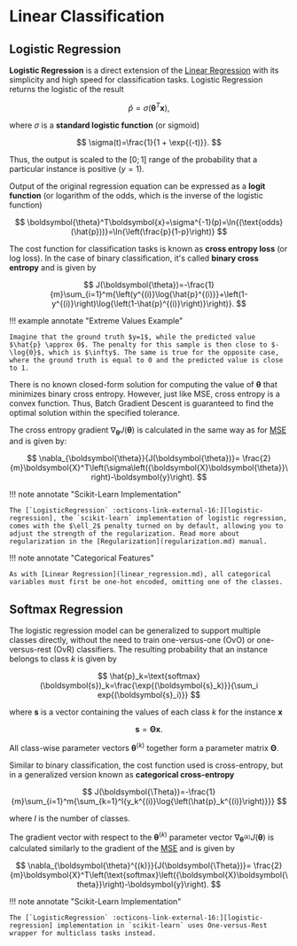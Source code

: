# Linear Classification

## Logistic Regression

**Logistic Regression** is a direct extension of the [Linear Regression](linear_regression.md) with its simplicity and high speed for classification tasks. Logistic Regression returns the logistic of the result

$$
\hat{p}=\sigma(\boldsymbol{\theta}^T\boldsymbol{x}),
$$

where $\sigma$ is a **standard logistic function** (or sigmoid)

$$
\sigma(t)=\frac{1}{1 + \exp{(-t)}}.
$$

Thus, the output is scaled to the $[0;1]$ range of the probability that a particular instance is positive ($y=1$).

Output of the original regression equation can be expressed as a **logit function** (or logarithm of the odds, which is the inverse of the logistic function)

$$
\boldsymbol{\theta}^T\boldsymbol{x}=\sigma^{-1}(p)=\ln{(\text{odds}(\hat{p}))}=\ln{\left(\frac{p}{1-p}\right)}
$$

The cost function for classification tasks is known as **cross entropy loss** (or log loss). In the case of binary classification, it's called **binary cross entropy** and is given by

$$
J(\boldsymbol{\theta})=-\frac{1}{m}\sum_{i=1}^m{\left(y^{(i)}\log{\hat{p}^{(i)}}+\left(1-y^{(i)}\right)\log{\left(1-\hat{p}^{(i)}\right)}\right)}.
$$

!!! example annotate "Extreme Values Example"

    Imagine that the ground truth $y=1$, while the predicted value $\hat{p} \approx 0$. The penalty for this sample is then close to $-\log{0}$, which is $\infty$. The same is true for the opposite case, where the ground truth is equal to 0 and the predicted value is close to 1.

There is no known closed-form solution for computing the value of $\boldsymbol{\theta}$ that minimizes binary cross entropy. However, just like MSE, cross entropy is a convex function. Thus, Batch Gradient Descent is guaranteed to find the optimal solution within the specified tolerance.

The cross entropy gradient $\nabla_{\boldsymbol{\theta}}{J(\boldsymbol{\theta})}$ is calculated in the same way as for [MSE](linear_regression.md#closed-form-solution) and is given by:

$$
\nabla_{\boldsymbol{\theta}}{J(\boldsymbol{\theta})}= \frac{2}{m}\boldsymbol{X}^T\left(\sigma\left({\boldsymbol{X}\boldsymbol{\theta}}\right)-\boldsymbol{y}\right).
$$

!!! note annotate "Scikit-Learn Implementation"

    The [`LogisticRegression` :octicons-link-external-16:][logistic-regression], the `scikit-learn` implementation of logistic regression, comes with the $\ell_2$ penalty turned on by default, allowing you to adjust the strength of the regularization. Read more about regularization in the [Regularization](regularization.md) manual.

!!! note annotate "Categorical Features"
    
    As with [Linear Regression](linear_regression.md), all categorical variables must first be one-hot encoded, omitting one of the classes.

## Softmax Regression

The logistic regression model can be generalized to support multiple classes directly, without the need to train one-versus-one (OvO) or one-versus-rest (OvR) classifiers. The resulting probability that an instance belongs to class $k$ is given by

$$
\hat{p}_k=\text{softmax}(\boldsymbol{s})_k=\frac{\exp{(\boldsymbol{s}_k)}}{\sum_i exp{(\boldsymbol{s}_i)}}
$$

where $\boldsymbol{s}$ is a vector containing the values of each class $k$ for the instance $\boldsymbol{x}$

$$
\boldsymbol{s}=\boldsymbol{\Theta}\boldsymbol{x}.
$$

All class-wise parameter vectors $\boldsymbol{\theta}^{(k)}$ together form a parameter matrix $\boldsymbol{\Theta}$.

Similar to binary classification, the cost function used is cross-entropy, but in a generalized version known as **categorical cross-entropy**

$$
J(\boldsymbol{\Theta})=-\frac{1}{m}\sum_{i=1}^m{\sum_{k=1}^l{y_k^{(i)}\log{\left(\hat{p}_k^{(i)}\right)}}}
$$

where $l$ is the number of classes.

The gradient vector with respect to the $\boldsymbol{\theta}^{(k)}$ parameter vector $\nabla_{\boldsymbol{\theta}^{(k)}}{J(\boldsymbol{\theta})}$ is calculated similarly to the gradient of the [MSE](linear_regression.md#closed-form-solution) and is given by

$$
\nabla_{\boldsymbol{\theta}^{(k)}}{J(\boldsymbol{\Theta})}= \frac{2}{m}\boldsymbol{X}^T\left(\text{softmax}\left({\boldsymbol{X}\boldsymbol{\theta}}\right)-\boldsymbol{y}\right).
$$

!!! note annotate "Scikit-Learn Implementation"

    The [`LogisticRegression` :octicons-link-external-16:][logistic-regression] implementation in `scikit-learn` uses One-versus-Rest wrapper for multiclass tasks instead.

[logistic-regression]: https://scikit-learn.org/stable/modules/generated/sklearn.linear_model.LogisticRegression.html
